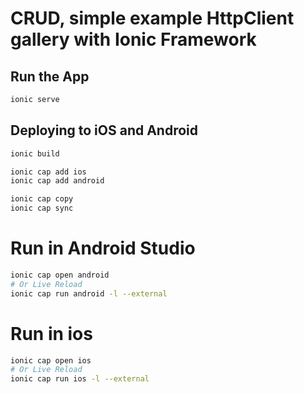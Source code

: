 # CRUD, simple example HttpClient gallery with Ionic Framework

## Run the App
```bash
ionic serve
```

## Deploying to iOS and Android
```bash
ionic build

ionic cap add ios
ionic cap add android

ionic cap copy
ionic cap sync
```

# Run in Android Studio
```bash
ionic cap open android
# Or Live Reload
ionic cap run android -l --external
```

# Run in ios
```bash
ionic cap open ios
# Or Live Reload
ionic cap run ios -l --external
```
